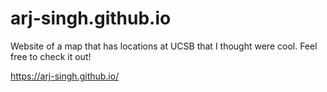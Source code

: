 # arj-singh.github.io


Website of a map that has locations at UCSB that I thought were cool. Feel free to check it out!

https://arj-singh.github.io/

